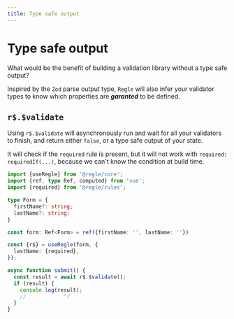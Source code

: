 ```yaml
---
title: Type safe output
---
```


# Type safe output


What would be the benefit of building a validation library without a type safe output?

Inspired by the `Zod` parse output type, `Regle` will also infer your validator types to know which properties are _**garanted**_ to be defined.


## `r$.$validate`

Using `r$.$validate` will asynchronously run and wait for all your validators to finish, and return either `false`, or a type safe output of your state.

It will check if the `required` rule is present, but it will not work with `required: requiredIf(...)`, because we can't know the condition at build time.


```ts twoslash
import {useRegle} from '@regle/core';
import {ref, type Ref, computed} from 'vue';
import {required} from '@regle/rules';

type Form = {
  firstName?: string;
  lastName?: string;
}

const form: Ref<Form> = ref({firstName: '', lastName: ''})

const {r$} = useRegle(form, {
  lastName: {required},
});

async function submit() {
  const result = await r$.$validate();
  if (result) {
    console.log(result);
    //            ^?
  }
}
```